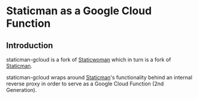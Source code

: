 # Staticman as a Google Cloud Function

## Introduction

staticman-gcloud is a fork of [Staticwoman](https://github.com/hispanic/staticwoman) which in turn is a fork of [Staticman](https://github.com/eduardoboucas/staticman).

staticman-gcloud wraps around [Staticman](https://github.com/eduardoboucas/staticman)'s functionality behind an internal reverse proxy in order to serve as a Google Cloud Function (2nd Generation).
